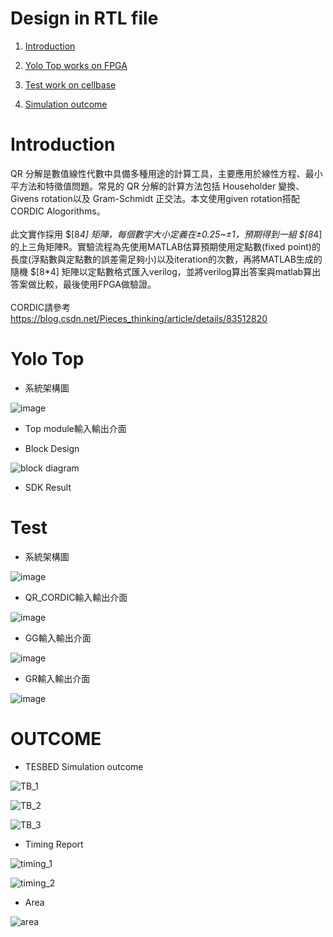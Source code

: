# Design in RTL file
1. [Introduction](#Introduction)

2. [Yolo Top works on FPGA](#Yolo-Top)

3. [Test work on cellbase](#Test)

4. [Simulation outcome](#OUTCOME)

# Introduction
QR 分解是數值線性代數中具備多種用途的計算工具，主要應用於線性方程、最小平方法和特徵值問題。常見的 QR 分解的計算方法包括 Householder 變換、Givens rotation以及 Gram-Schmidt 正交法。本文使用given rotation搭配CORDIC Alogorithms。
<br/>
<br/>
此文實作採用 $[8*4] 矩陣，每個數字大小定義在±0.25~±1，預期得到一組 $[8*4] 的上三角矩陣R。實驗流程為先使用MATLAB估算預期使用定點數(fixed point)的長度(浮點數與定點數的誤差需足夠小)以及iteration的次數，再將MATLAB生成的隨機 $[8*4] 矩陣以定點數格式匯入verilog，並將verilog算出答案與matlab算出答案做比較，最後使用FPGA做驗證。
<br/>
<br/>
CORDIC請參考 https://blog.csdn.net/Pieces_thinking/article/details/83512820

# Yolo Top

- 系統架構圖

![image](https://user-images.githubusercontent.com/97605863/203002404-6f9a46bf-ec7d-46d7-9278-560228de8797.png)

- Top module輸入輸出介面

- Block Design

![block diagram](https://user-images.githubusercontent.com/97605863/203002318-5a55a1a1-4547-4a3c-8c74-57fa3d79c694.png)

- SDK Result

# Test

- 系統架構圖

![image](https://user-images.githubusercontent.com/97605863/202998033-fd78c170-3ba8-49e4-8a14-2e1fd9ac8acf.png)

- QR_CORDIC輸入輸出介面

![image](https://user-images.githubusercontent.com/97605863/202998493-d49406dd-ebb4-478b-bdf6-68d5cbc55f0e.png)

- GG輸入輸出介面

![image](https://user-images.githubusercontent.com/97605863/202998558-9fd3c953-89b2-47f3-a619-225506bb0475.png)

- GR輸入輸出介面

![image](https://user-images.githubusercontent.com/97605863/202998649-0052eb1f-a649-4654-bbd5-95946cf3bd71.png)

# OUTCOME

- TESBED Simulation outcome

![TB_1](https://user-images.githubusercontent.com/97605863/202999296-115a79e7-dfbe-4f2e-9d79-21bca3ce2f8f.png)

![TB_2](https://user-images.githubusercontent.com/97605863/202999330-3444e699-a78d-4273-9a20-3687abd16421.png)

![TB_3](https://user-images.githubusercontent.com/97605863/203001987-94437228-0246-4b28-928e-02c5bea20b6b.png)

- Timing Report

![timing_1](https://user-images.githubusercontent.com/97605863/202999517-63f1e51a-c865-4728-9c8e-c2ab6d4a2777.png)

![timing_2](https://user-images.githubusercontent.com/97605863/202999543-3af719b7-35f5-44eb-805b-75ccbaa7aa19.png)

- Area

![area](https://user-images.githubusercontent.com/97605863/202999610-06c480d1-27ba-4b91-b5e2-dd8fd6f65399.png)



